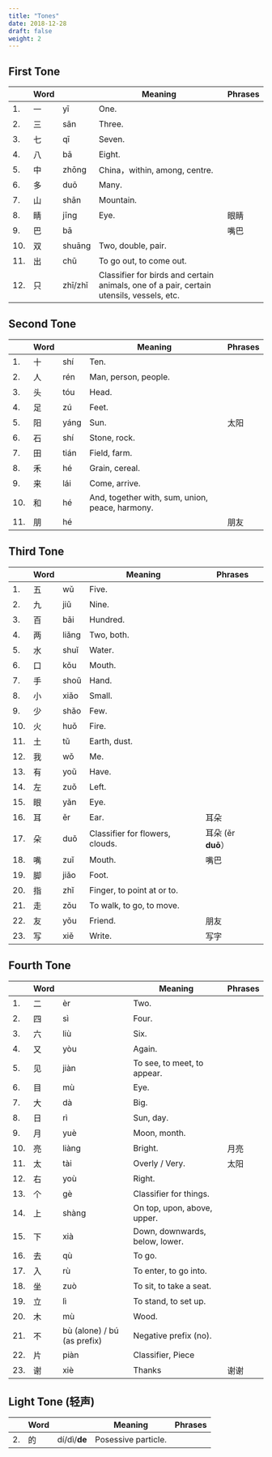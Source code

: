 ```yaml
---
title: "Tones"
date: 2018-12-28
draft: false
weight: 2
---
```


## First Tone

|     | Word |     | Meaning | Phrases |
|-----|------|-----|---------|---------|
| 1.  | 一 | yī | One. |  |
| 2.  | 三 | sān | Three. |   |
| 3.  | 七 | qī | Seven. |  |
| 4.  | 八 | bā | Eight. |  |
| 5.  | 中 | zhōng | China，within, among, centre. |  |
| 6.  | 多 | duō | Many. |  |
| 7.  | 山 | shān | Mountain. |  |
| 8.  | 睛 | jīng | Eye. | 眼睛 |
| 9.  | 巴 | bā | | 嘴巴 |
| 10. | 双 | shuāng | Two, double, pair. |  |
| 11. | 出 | chū | To go out, to come out. |  |
| 12. | 只 | zhī/zhǐ | Classifier for birds and certain animals, one of a pair, certain utensils, vessels, etc. |  |

## Second Tone

|     | Word |     | Meaning | Phrases |
|-----|------|-----|---------|---------|
| 1.  | 十 | shí | Ten. |  |
| 2.  | 人 | rén | Man, person, people. |  |
| 3.  | 头 | tóu | Head. |  |
| 4.  | 足 | zú | Feet. |  |
| 5.  | 阳 | yáng | Sun. | 太阳 |
| 6.  | 石 | shí | Stone, rock. |  |
| 7.  | 田 | tián | Field, farm. |  |
| 8.  | 禾 | hé | Grain, cereal. |  |
| 9.  | 来 | lái | Come, arrive. |  |
| 10. | 和 | hé | And, together with, sum, union, peace, harmony. |  |
| 11. | 朋 | hé |  | 朋友 |

## Third Tone

|     | Word |     | Meaning | Phrases |
|-----|------|-----|---------|---------|
| 1.  | 五 | wǔ  | Five. |  |
| 2.  | 九 | jiǔ | Nine. |  |
| 3.  | 百 | bǎi | Hundred. |  |
| 4.  | 两 | liǎng | Two, both. |  |
| 5.  | 水 | shuǐ | Water. |  |
| 6.  | 口 | kǒu | Mouth. |  |
| 7.  | 手 | shoǔ | Hand. |  |
| 8.  | 小 | xiǎo | Small. |  |
| 9.  | 少 | shǎo | Few. |  |
| 10. | 火 | huǒ | Fire. |  |
| 11. | 土 | tǔ | Earth, dust. |  |
| 12. | 我 | wǒ | Me. |  |
| 13. | 有 | yoǔ | Have. |  |
| 14. | 左 | zuǒ | Left. |  |
| 15. | 眼 | yǎn | Eye. |  |
| 16. | 耳 | ěr | Ear. | 耳朵 |
| 17. | 朵 | duǒ | Classifier for flowers, clouds. | 耳朵 (ěr **duō**） |
| 18. | 嘴 | zuǐ | Mouth. | 嘴巴 |
| 19. | 脚 | jiǎo | Foot. |  |
| 20. | 指 | zhǐ | Finger, to point at or to. |  |
| 21. | 走 | zǒu | To walk, to go, to move. |  |
| 22. | 友 | yǒu | Friend. | 朋友 |
| 23. | 写 | xiě | Write. | 写字 |

## Fourth Tone

|     | Word |     | Meaning | Phrases |
|-----|------|-----|---------|---------|
| 1.  | 二 | èr | Two. |  |
| 2.  | 四 | sì | Four. |  |
| 3.  | 六 | liù | Six. |  |
| 4.  | 又 | yòu | Again. |  |
| 5.  | 见 | jiàn | To see, to meet, to appear. |  |
| 6.  | 目 | mù | Eye. |  |
| 7.  | 大 | dà | Big. |  |
| 8.  | 日 | rì | Sun, day. |  |
| 9.  | 月 | yuè | Moon, month. |  |
| 10. | 亮 | liàng | Bright. | 月亮 |
| 11. | 太 | tài | Overly / Very. | 太阳 |
| 12. | 右 | yoù | Right. |  |
| 13. | 个 | gè | Classifier for things. |  |
| 14. | 上 | shàng | On top, upon, above, upper.  |  |
| 15. | 下 | xià | Down, downwards, below, lower. |  |
| 16. | 去 | qù | To go. |  |
| 17. | 入 | rù | To enter, to go into. |  |
| 18. | 坐 | zuò | To sit, to take a seat. |  |
| 19. | 立 | lì | To stand, to set up. |  |
| 20. | 木 | mù | Wood. |  |
| 21. | 不 | bù (alone) / bú (as prefix) | Negative prefix (no). |  |
| 22. | 片 | piàn | Classifier, Piece |  |
| 23. | 谢 | xiè | Thanks | 谢谢 |

## Light Tone (轻声)

|     | Word |     | Meaning | Phrases |
|-----|------|-----|---------|---------|
| 2.  | 的 | dí/dì/**de** | Posessive particle. |  |



